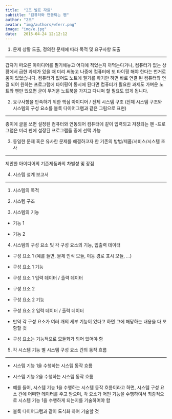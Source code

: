 ```yaml
---
title:  "2조 발표 자료"
subtitle: "컴퓨터와 연동되는 펜"
author: "2조"
avatar: "img/authors/wferr.png"
image: "img/e.jpg"
date:   2015-04-24 12:12:12
---
```


1. 문제 상황 도출, 정의한 문제에 따라 목적 및 요구사항 도출
---------------------------------------------------------------
갑자기 떠오른 아이디어를 필기해놓고 어디에 적었는지 까먹는다거나, 컴퓨터가 없는 상황에서 급한 과제가 있을 때 미리 써놓고 나중에 컴퓨터에 또 타이핑 해야 한다는 번거로움이 있었습니다. 컴퓨터가 없어도 노트에 필기를 하기만 하면 바로 연결 된 컴퓨터와 연결 되어 원하는 프로그램에 타이핑이 동시에 된다면 컴퓨터가 필요한 과제도 가벼운 노트와 펜만 있으면 굳이 무거운 노트북을 가지고 다니며 할 필요도 없게 됩니다.

2. 요구사항을 만족하기 위한 핵심 아이디어 / 전체 시스템 구조 (전체 시스템 구조와 시스템의 구성 요소를 블록 다이어그램과 같은 그림으로 표현)
--------------------------------------------------------------------------------------------------------------------------------------
종이에 글을 쓰면 설정된 컴퓨터와 연동되어 컴퓨터에 같이 입력되고 저장되는 펜
-프로그램은 미리 펜에 설정된 프로그램들 중에 선택 가능  

3. 동일한 문제 혹은 유사한 문제를 해결하고자 한 기존의 방법/제품/서비스/시스템 조사 
-------------------------------------------------------------------------------------------
제안한 아이디어의 기존제품과의 차별성 및 장점

  

4. 시스템 설계 보고서
-------------------------------------------------------------



1) 시스템의 목적

  

2) 시스템 구조 

  

3) 시스템의 기능

- 기능 1

- 기능 2

  

4) 시스템의 구성 요소 및 각 구성 요소의 기능, 입출력 데이터

- 구성 요소 1 (예를 들면, 물체 인식 모듈, 이동 경로 표시 모듈, ...)

- 구성 요소 1 기능

- 구성 요소 1 입력 데이터 / 출력 데이터

- 구성 요소 2

- 구성 요소 2 기능

- 구성 요소 2 입력 데이터 / 출력 데이터

  

* 만약 각 구성 요소가 여러 개의 세부 기능이 있다고 하면 그에 해당하는 내용을 다 포함할 것

* 구성 요소는 기능적으로 모듈화가 되어 있어야 함

  

5) 각 시스템 기능 별 시스템 구성 요소 간의 동작 흐름
----------------------------------------------------------------------
- 시스템 기능 1을 수행하는 시스템 동작 흐름 

- 시스템 기능 2을 수행하는 시스템 동작 흐름

  

* 예를 들어, 시스템 기능 1을 수행하는 시스템 동작 흐름이라고 하면, 시스템 구성 요소 간에 어떠한 데이터를 주고 받으며, 각 요소가 어떤 기능을 수행하여서 최종적으로 시스템 기능 1을 수행하게 되는지를 기술하여야 함

  

* 블록 다이어그램과 같이 도식화 하여 기술할 것
